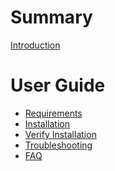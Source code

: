 # Summary

[Introduction](README.md)

# User Guide

- [Requirements](requirements.md)
- [Installation](installation.md)
- [Verify Installation](verify.md)
- [Troubleshooting]()
- [FAQ]()

